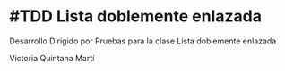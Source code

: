 #TDD Lista doblemente enlazada
================

Desarrollo Dirigido por Pruebas para la clase Lista doblemente enlazada

Victoria Quintana Martí
